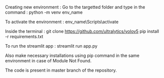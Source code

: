 Creating new environment :
Go to the targetted folder and type in the command :
python -m venv env_name

To activate the environment : 
env_name\Scripts\activate

Inside the terminal :
git clone https://github.com/ultralytics/yolov5
pip install -r requirements.txt

To run the streamlit app :
streamlit run app.py 

Also make necessary installations using pip command in the same environment in case of Module Not Found. 

The code is present in master branch of the repository.
